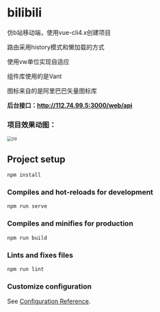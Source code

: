 # bilibili

仿b站移动端，使用vue-cli4.x创建项目

路由采用history模式和懒加载的方式

使用vw单位实现自适应

组件库使用的是Vant

图标来自的是阿里巴巴矢量图标库



**后台接口：http://112.74.99.5:3000/web/api**



### 项目效果动图：

<img src="README.assets/2d.gif" alt="2d" style="zoom: 67%;" />

## Project setup
```
npm install
```

### Compiles and hot-reloads for development
```
npm run serve
```

### Compiles and minifies for production
```
npm run build
```

### Lints and fixes files
```
npm run lint
```

### Customize configuration
See [Configuration Reference](https://cli.vuejs.org/config/).
